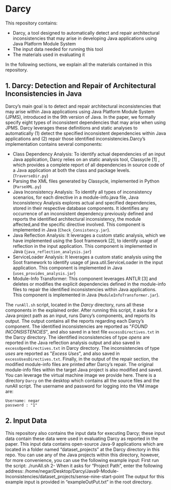 # Darcy #
This repository contains:
* Darcy, a tool designed to automatically detect and repair architectural inconsistencies that may arise in developing Java applications using Java Platform Module System
* The input data needed for running this tool
* The materials used in evaluating it

In the following sections, we explain all the materials contained in this repository.

## 1. Darcy: Detection and Repair of Architectural Inconsistencies in Java ##
Darcy’s main goal is to detect and repair architectural inconsistencies that may arise within Java applications using Java Platform Module System (JPMS), introduced in the 9th version of Java. In the paper, we formally specify eight types of inconsistent dependencies that may arise when using JPMS. Darcy leverages these definitions and static analyses to automatically (1) detect the specified inconsistent dependencies within Java applications and (2) repair those identified inconsistencies.Darcy’s implementation contains several components:
* Class Dependency Analysis: To identify actual dependencies of an input Java application, Darcy relies on an static analysis tool, Classycle [1] , which provides a complete report of all dependencies in source code of a Java application at both the class and package levels. (`TraverseDir.py`)
* Parsing the XML files generated by Classycle, implemented in Python (`ParseXML.py`)
* Java Inconsistency Analysis: To identify all types of inconsistency scenarios, for each directive in a module-info.java file, Java Inconsistency Analysis explores actual and specified dependencies, stored in their respective database components. It identifies any occurrence of an inconsistent dependency previously defined and reports the identified architectural inconsistency, the module affected,and the specific directive involved. This component is implemented in Java (`Check_Consistency.jar`).
* Java Reflection Analysis: It leverages a custom static analysis, which we have implemented using the Soot framework [2], to identify usage of reflection in the input application. This component is implemented in Java (`java_reflection_analysis.jar`)
* ServiceLoader Analysis: It leverages a custom static analysis using the Soot framework to identify usage of java.util.ServiceLoader in the input application. This component is implemented in Java (`uses_provides_analysis.jar`)
* Module-Info Transformer: This component leverages ANTLR [3] and deletes or modifies the explicit dependencies defined in the module-info files to repair the identified inconsistencies within Java applications. This component is implemented in Java (`ModuleInfoTransformer.jar`).

The `runAll.sh` script, located in the _Darcy_ directory, runs all these components in the explained order. After running this script, it asks for a Java project path as an input, runs Darcy’s components, and reports its output. The output contains all the reports regarding each Darcy’s component. The identified inconsistencies are reported as "_FOUND INCONSISTENCIES_", and also saved in a text file `excessDirectives.txt` in the Darcy directory. The identified inconsistencies of type _opens_  are reported in the Java reflection analysis output and also saved in `excessOpenDirectives.txt` in Darcy directory. The inconsistencies of type _uses_ are reported as "_Excess Uses_", and also saved in `excessUsesDirectives.txt`. Finally, in the output of the repair section, the modified module-info files are printed after Darcy’s repair. The original module-info files within the target Java project is also modified and saved.
You can leverage the virtual machine image we provide here. There is a directory `Darcy` on the desktop which contains all the source files and the runAll script. The username and password for logging into the VM image are:
```
Username: negar
password : "1"
```
## 2. Input Data ##
This repository also contains the input data for executing Darcy; these input data contain  these data were used in evaluating Darcy as reported in the paper. This input data contains open-source Java-9 applications which are located in a folder named “dataset_projects” at the Darcy directory in this repo. You  can use any of the Java projects within this directory, however, for more convenience, you can use the following example input:
First run the script:
./runAll.sh
2- When it asks for “Project Path”, enter the following address:
/home/negar/Desktop/Darcy/Java9-Module-Inconsistencies/dataset_projects/sense-nine-start-point
The output for this example input is provided in “exampleOutPut.txt” in the root directory.

